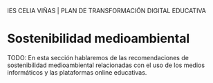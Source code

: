 IES CELIA VIÑAS | PLAN DE TRANSFORMACIÓN DIGITAL EDUCATIVA

# Sostenibilidad medioambiental

TODO: En esta sección hablaremos de las recomendaciones de sostenibilidad medioambiental relacionadas con el uso de los medios informáticos y las plataformas online educativas.
